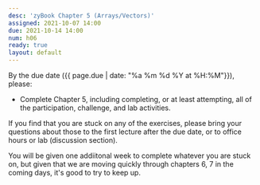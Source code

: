 ```yaml
---
desc: 'zyBook Chapter 5 (Arrays/Vectors)'
assigned: 2021-10-07 14:00
due: 2021-10-14 14:00
num: h06
ready: true
layout: default
---
```


By the due date ({{ page.due | date: "%a %m %d %Y at %H:%M"}}), please:
* Complete Chapter 5, including completing, or at least attempting, all of the participation, challenge, and lab activities.

If you find that you are stuck on any of the exercises, please bring your questions about those to the first lecture after the due date, or to office hours or lab (discussion section).

You will be given one addiitonal week to complete whatever you are stuck on, but given that we are moving quickly through chapters 6, 7 in the coming days, it's good to try to keep up.

